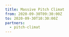 ```yaml
---
title: Massive Pitch Climat
from: 2020-09-30T09:30:00Z
to: 2020-09-30T10:30:00Z
partners:
  - pitch-climat
---
```

